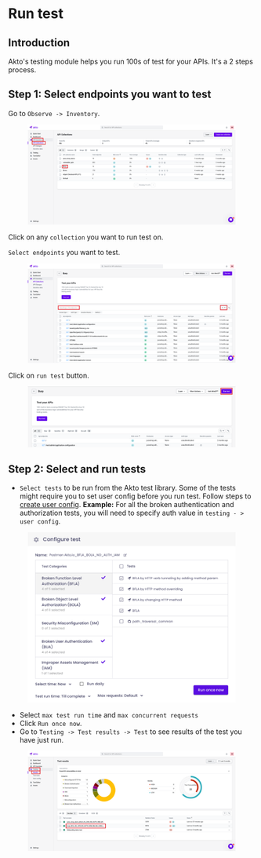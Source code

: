 # Run test

## Introduction

Akto's testing module helps you run 100s of test for your APIs. It's a 2 steps process.

## Step 1: Select endpoints you want to test

Go to `Observe -> Inventory`.

<figure><img src="../../.gitbook/assets/Frame 20 (2).png" alt=""><figcaption></figcaption></figure>

Click on any `collection` you want to run test on.

`Select endpoints` you want to test.

<figure><img src="../../.gitbook/assets/Frame 21 (1).png" alt=""><figcaption></figcaption></figure>

Click on `run test` button.

<figure><img src="../../.gitbook/assets/Frame 22 (1).png" alt=""><figcaption></figcaption></figure>

##

## Step 2: Select and run tests

* `Select tests` to be run from the Akto test library. Some of the tests might require you to set user config before you run test. Follow steps to [create user config](create-user-config.md). **Example:** For all the broken authentication and authorization tests, you will need to specify auth value in `testing - > user config`.

<figure><img src="../../.gitbook/assets/Screenshot 2023-01-26 at 4.10.52 PM.png" alt=""><figcaption></figcaption></figure>

* Select `max test run time` and `max concurrent requests`
* Click `Run once now`.
* Go to `Testing -> Test results -> Test` to see results of the test you have just run.

<figure><img src="../../.gitbook/assets/Frame 23 (1).png" alt=""><figcaption></figcaption></figure>
